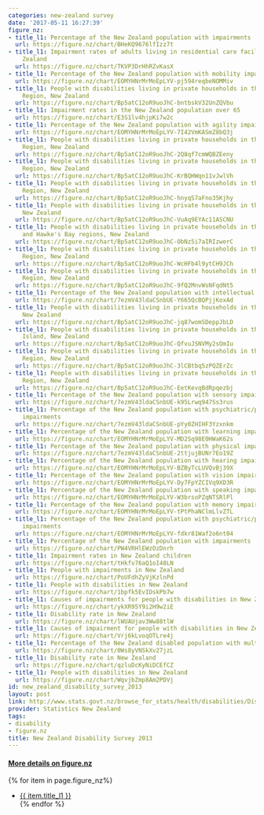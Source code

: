 ```yaml
---
categories: new-zealand survey
date: '2017-05-11 16:27:39'
figure_nz:
- title_l1: Percentage of the New Zealand population with impairments
  url: https://figure.nz/chart/BHeKQ9676lfIzz7t
- title_l1: Impairment rates of adults living in residential care facilities in New
    Zealand
  url: https://figure.nz/chart/TKVP3DrHhRZvKasX
- title_l1: Percentage of the New Zealand population with mobility impairments
  url: https://figure.nz/chart/EOMYHNrMrMoEpLYV-pj594reqbeNOMMiv
- title_l1: People with disabilities living in private households in the Auckland
    Region, New Zealand
  url: https://figure.nz/chart/Bp5atC12oR9uoJhC-bntbskV32UnZQVbu
- title_l1: Impairment rates in the New Zealand population over 65
  url: https://figure.nz/chart/E3S1lv4hjpKi7w2c
- title_l1: Percentage of the New Zealand population with agility impairments
  url: https://figure.nz/chart/EOMYHNrMrMoEpLYV-7I42VmKASmZ8bQ3j
- title_l1: People with disabilities living in private households in the Bay of Plenty
    Region, New Zealand
  url: https://figure.nz/chart/Bp5atC12oR9uoJhC-2Q8qf7cmWQBZEeny
- title_l1: People with disabilities living in private households in the Canterbury
    Region, New Zealand
  url: https://figure.nz/chart/Bp5atC12oR9uoJhC-KrBQHWqn11vJwlVh
- title_l1: People with disabilities living in private households in the Northland
    Region, New Zealand
  url: https://figure.nz/chart/Bp5atC12oR9uoJhC-hnyqS7aFno35Kjhy
- title_l1: People with disabilities living in private households in the Otago Region,
    New Zealand
  url: https://figure.nz/chart/Bp5atC12oR9uoJhC-VuAq9EYAc11ASCNU
- title_l1: People with disabilities living in private households in the Gisborne
    and Hawke's Bay regions, New Zealand
  url: https://figure.nz/chart/Bp5atC12oR9uoJhC-ObNz5i7aIRIzwerC
- title_l1: People with disabilities living in private households in the Manawatu-Wanganui
    Region, New Zealand
  url: https://figure.nz/chart/Bp5atC12oR9uoJhC-WcHFb4l9ytCH9JCh
- title_l1: People with disabilities living in private households in the Wellington
    Region, New Zealand
  url: https://figure.nz/chart/Bp5atC12oR9uoJhC-9fQ2MnvWsNFqdNt5
- title_l1: Percentage of the New Zealand population with intellectual impairments
  url: https://figure.nz/chart/7ezmV43ldaCSnbUE-Y665QcBQPjjKoxAd
- title_l1: People with disabilities living in private households in the Waikato Region,
    New Zealand
  url: https://figure.nz/chart/Bp5atC12oR9uoJhC-jq87womSDeppJbLD
- title_l1: People with disabilities living in private households in the Upper South
    Island, New Zealand
  url: https://figure.nz/chart/Bp5atC12oR9uoJhC-QfvuJSNVMy2sOmIu
- title_l1: People with disabilities living in private households in the Taranaki
    Region, New Zealand
  url: https://figure.nz/chart/Bp5atC12oR9uoJhC-3lCBtbq5zPQZErZc
- title_l1: People with disabilities living in private households in the Southland
    Region, New Zealand
  url: https://figure.nz/chart/Bp5atC12oR9uoJhC-EetKevqBdRpqezbj
- title_l1: Percentage of the New Zealand population with sensory impairments
  url: https://figure.nz/chart/7ezmV43ldaCSnbUE-k95Lrwq947Ss3rus
- title_l1: Percentage of the New Zealand population with psychiatric/psychological
    impairments
  url: https://figure.nz/chart/7ezmV43ldaCSnbUE-pYy0ZHIHF3Yzxnkm
- title_l1: Percentage of the New Zealand population with learning impairments
  url: https://figure.nz/chart/EOMYHNrMrMoEpLYV-MD2Sq98E0HWaK62s
- title_l1: Percentage of the New Zealand population with physical impairments
  url: https://figure.nz/chart/7ezmV43ldaCSnbUE-2ttjujBUNr7Eo19Z
- title_l1: Percentage of the New Zealand population with hearing impairments
  url: https://figure.nz/chart/EOMYHNrMrMoEpLYV-BZByTcLUVQvBj39X
- title_l1: Percentage of the New Zealand population with vision impairments
  url: https://figure.nz/chart/EOMYHNrMrMoEpLYV-Dy7FpYZCIVq9XD3R
- title_l1: Percentage of the New Zealand population with speaking impairments
  url: https://figure.nz/chart/EOMYHNrMrMoEpLYV-W3brsoPZqNTSRlPl
- title_l1: Percentage of the New Zealand population with memory impairments
  url: https://figure.nz/chart/EOMYHNrMrMoEpLYV-tPtPhaNClmLlvZTL
- title_l1: Percentage of the New Zealand population with psychiatric/psychological
    impairments
  url: https://figure.nz/chart/EOMYHNrMrMoEpLYV-fdkr81Waf2o6nt04
- title_l1: Percentage of the New Zealand population with impairments
  url: https://figure.nz/chart/PW4VRHlEWzOzDnrh
- title_l1: Impairment rates in New Zealand children
  url: https://figure.nz/chart/tHkfv76aQ1oI48LN
- title_l1: People with impairments in New Zealand
  url: https://figure.nz/chart/PoUFdhZyVjKzlnPd
- title_l1: People with disabilities in New Zealand
  url: https://figure.nz/chart/1bpfk5EvIDskPb7w
- title_l1: Causes of impairments for people with disabilities in New Zealand
  url: https://figure.nz/chart/ykXR95Y9i2H9w2iE
- title_l1: Disability rate in New Zealand
  url: https://figure.nz/chart/lWUAUjav3Ww88tlW
- title_l1: Causes of impairment for people with disabilities in New Zealand
  url: https://figure.nz/chart/Vrj6kLvoqOTLre4j
- title_l1: Percentage of the New Zealand disabled population with multiple impairments
  url: https://figure.nz/chart/0Ws8yVNSkXv27jzL
- title_l1: Disability rate in New Zealand
  url: https://figure.nz/chart/qzluDcKyNiDCEfCZ
- title_l1: People with disabilities in New Zealand
  url: https://figure.nz/chart/WqvjbZmp8Am2PDVj
id: new_zealand_disability_survey_2013
layout: post
link: http://www.stats.govt.nz/browse_for_stats/health/disabilities/DisabilitySurvey_HOTP2013.aspx
provider: Statistics New Zealand
tags:
- disability
- figure.nz
title: New Zealand Disability Survey 2013
---
```


<h4><u> More details on figure.nz</u></h4>
{% for item in page.figure_nz%}
<ul class="post-list-l2">
    <li><a href="{{ item.url }}">{{ item.title_l1 }}</a></li>
{% endfor %}
</ul>